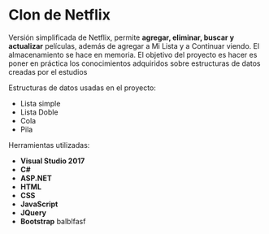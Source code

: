 # Clon de Netflix

Versión simplificada de Netflix, permite 
**agregar, eliminar, buscar y actualizar** películas, además de agregar a Mi Lista y a Continuar viendo. El almacenamiento se hace en memoria. El objetivo del proyecto es hacer es poner en práctica los conocimientos adquiridos sobre estructuras de datos creadas por el estudios

Estructuras de datos usadas en el proyecto:

* Lista simple 
* Lista Doble 
* Cola
* Pila  

 Herramientas utilizadas: 

 * **Visual Studio 2017** 
 * **C#** 
 * **ASP.NET**
 * **HTML** 
 * **CSS**
 * **JavaScript** 
 * **JQuery**
 * **Bootstrap**
balblfasf


